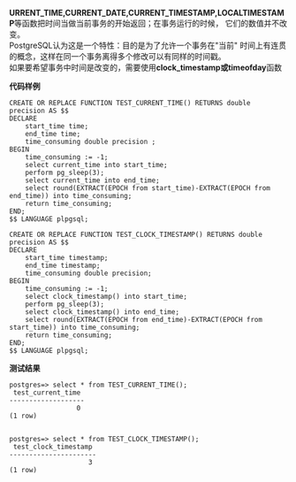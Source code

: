 **URRENT_TIME,CURRENT_DATE,CURRENT_TIMESTAMP,LOCALTIMESTAMP**等函数把时间当做当前事务的开始返回；在事务运行的时候， 它们的数值并不改变。  
PostgreSQL认为这是一个特性：目的是为了允许一个事务在"当前" 时间上有连贯的概念，这样在同一个事务离得多个修改可以有同样的时间戳。  
如果要希望事务中时间是改变的，需要使用**clock_timestamp或timeofday**函数

**代码样例**

```
CREATE OR REPLACE FUNCTION TEST_CURRENT_TIME() RETURNS double precision AS $$
DECLARE
    start_time time;
	end_time time;
	time_consuming double precision ;
BEGIN
    time_consuming := -1;
    select current_time into start_time;
	perform pg_sleep(3);
	select current_time into end_time;
	select round(EXTRACT(EPOCH from start_time)-EXTRACT(EPOCH from end_time)) into time_consuming;
	return time_consuming;
END;
$$ LANGUAGE plpgsql;

CREATE OR REPLACE FUNCTION TEST_CLOCK_TIMESTAMP() RETURNS double precision AS $$
DECLARE
    start_time timestamp;
	end_time timestamp;
	time_consuming double precision;
BEGIN
    time_consuming := -1;
    select clock_timestamp() into start_time;
	perform pg_sleep(3);
	select clock_timestamp() into end_time;
	select round(EXTRACT(EPOCH from end_time)-EXTRACT(EPOCH from start_time)) into time_consuming;
	return time_consuming;
END;
$$ LANGUAGE plpgsql;
```

**测试结果**

```
postgres=> select * from TEST_CURRENT_TIME();
 test_current_time 
-------------------
                 0
(1 row)


postgres=> select * from TEST_CLOCK_TIMESTAMP();
 test_clock_timestamp 
----------------------
                    3
(1 row)
```
